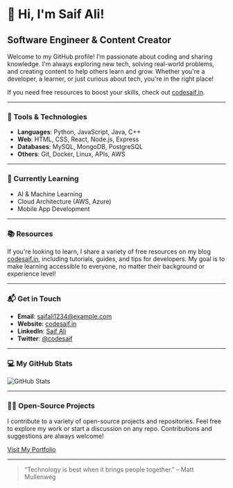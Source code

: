 # 👋 Hi, I'm Saif Ali!

## Software Engineer & Content Creator

Welcome to my GitHub profile! I’m passionate about coding and sharing knowledge. I'm always exploring new tech, solving real-world problems, and creating content to help others learn and grow. Whether you're a developer, a learner, or just curious about tech, you're in the right place! 

If you need free resources to boost your skills, check out [codesaif.in](https://codesaif.in).

---

### 🔧 Tools & Technologies

- **Languages**: Python, JavaScript, Java, C++
- **Web**: HTML, CSS, React, Node.js, Express
- **Databases**: MySQL, MongoDB, PostgreSQL
- **Others**: Git, Docker, Linux, APIs, AWS

---

### 🌱 Currently Learning

- AI & Machine Learning
- Cloud Architecture (AWS, Azure)
- Mobile App Development

---

### 📚 Resources

If you're looking to learn, I share a variety of free resources on my blog [codesaif.in](https://codesaif.in), including tutorials, guides, and tips for developers. My goal is to make learning accessible to everyone, no matter their background or experience level!

---

### 📬 Get in Touch

- **Email**: saifali1234@example.com
- **Website**: [codesaif.in](https://codesaif.in)
- **LinkedIn**: [Saif Ali](https://www.linkedin.com/in/mdsaifali111)
- **Twitter**: [@codesaif](https://twitter.com/codesaif)

---

### 💻 My GitHub Stats

![GitHub Stats](https://github-readme-stats.vercel.app/api?username=mdsaifali111&show_icons=true&hide_title=true&count_private=true&hide=prs)

---

### 👨‍💻 Open-Source Projects

I contribute to a variety of open-source projects and repositories. Feel free to explore my work or start a discussion on any repo. Contributions and suggestions are always welcome!

[Visit My Portfolio](https://github.com/mdsaifali111/portfolio)

---

> “Technology is best when it brings people together.” – Matt Mullenweg
